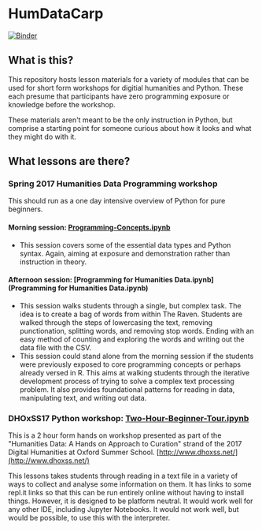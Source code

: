 # HumDataCarp

[![Binder](http://mybinder.org/badge.svg)](http://mybinder.org:/repo/elliewix/humdatacarp)

## What is this?

This repository hosts lesson materials for a variety of modules that can be used for short form workshops for digitial humanities and Python.  These each presume that participants have zero programming exposure or knowledge before the workshop.

These materials aren't meant to be the only instruction in Python, but comprise a starting point for someone curious about how it looks and what they might do with it.

## What lessons are there?

### Spring 2017 Humanities Data Programming workshop

This should run as a one day intensive overview of Python for pure beginners.

#### Morning session:  [Programming-Concepts.ipynb](Programming-Concepts.ipynb)
  * This session covers some of the essential data types and Python syntax.  Again, aiming at exposure and demonstration rather than instruction in theory.

#### Afternoon session: [Programming for Humanities Data.ipynb](Programming for Humanities Data.ipynb)
  * This session walks students through a single, but complex task. The idea is to create a bag of words from within The Raven. Students are walked through the steps of lowercasing the text, removing punctionation, splitting words, and removing stop words.  Ending with an easy method of counting and exploring the words and writing out the data file with the CSV.
  * This session could stand alone from the morning session if the students were previously exposed to core programming concepts or perhaps already versed in R.  This aims at walking students through the iterative development process of trying to solve a complex text processing problem.  It also provides foundational patterns for reading in data, manipulating text, and writing out data.

### DHOxSS17 Python workshop: [Two-Hour-Beginner-Tour.ipynb](Two-Hour-Beginner-Tour.ipynb)

This is a 2 hour form hands on workshop presented as part of the "Humanities Data: A Hands on Approach to Curation" strand of the 2017 Digital Humanities at Oxford Summer School.  [http://www.dhoxss.net/](http://www.dhoxss.net/)

This lessons takes students through reading in a text file in a variety of ways to collect and analyse some information on them.  It has links to some repl.it links so that this can be run entirely online without having to install things.  However, it is designed to be platform neutral.  It would work well for any other IDE, including Jupyter Notebooks.  It would not work well, but would be possible, to use this with the interpreter.